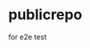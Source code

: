 # publicrepo
for e2e test



























































































































































































































































































































































































































































































































































































































































































































































































































































































































































































































































































































































































































































































































































































































































































































































































































































































































































































































































































































































































































































































































































































































































































































































































































































































































































































































































































































































































































































































































































































































































































































































































































































































































































































































































































































































































































































































































































































































































































































































